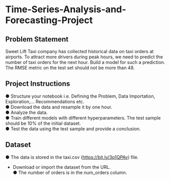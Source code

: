 # Time-Series-Analysis-and-Forecasting-Project

## Problem Statement<br />
Sweet Lift Taxi company has collected historical data on taxi orders at airports. To attract more
drivers during peak hours, we need to predict the number of taxi orders for the next hour. Build a
model for such a prediction.<br />
The RMSE metric on the test set should not be more than 48.<br />

## Project Instructions<br />
● Structure your notebook i.e. Defining the Problem, Data Importation, Exploration,...
Recommendations etc.<br />
● Download the data and resample it by one hour.<br />
● Analyze the data.<br />
● Train different models with different hyperparameters. The test sample should be 10% of
the initial dataset.<br />
● Test the data using the test sample and provide a conclusion.<br />

## Dataset<br />
● The data is stored in the taxi.csv (https://bit.ly/3p1QPAv) file.<br />
  - Download or import the dataset from the URL.<br />
● The number of orders is in the num_orders column.<br />
